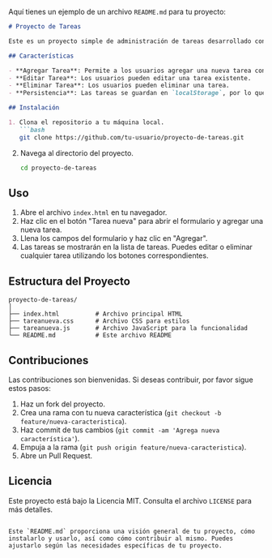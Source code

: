 Aquí tienes un ejemplo de un archivo `README.md` para tu proyecto:

```markdown
# Proyecto de Tareas

Este es un proyecto simple de administración de tareas desarrollado con HTML, CSS y JavaScript. Permite a los usuarios agregar, editar y eliminar tareas, con los datos almacenados en `localStorage` para persistencia.

## Características

- **Agregar Tarea**: Permite a los usuarios agregar una nueva tarea con un título, fecha y descripción.
- **Editar Tarea**: Los usuarios pueden editar una tarea existente.
- **Eliminar Tarea**: Los usuarios pueden eliminar una tarea.
- **Persistencia**: Las tareas se guardan en `localStorage`, por lo que se mantendrán incluso si la página se recarga.

## Instalación

1. Clona el repositorio a tu máquina local.
   ```bash
   git clone https://github.com/tu-usuario/proyecto-de-tareas.git
   ```
2. Navega al directorio del proyecto.
   ```bash
   cd proyecto-de-tareas
   ```

## Uso

1. Abre el archivo `index.html` en tu navegador.
2. Haz clic en el botón "Tarea nueva" para abrir el formulario y agregar una nueva tarea.
3. Llena los campos del formulario y haz clic en "Agregar".
4. Las tareas se mostrarán en la lista de tareas. Puedes editar o eliminar cualquier tarea utilizando los botones correspondientes.

## Estructura del Proyecto

```
proyecto-de-tareas/
│
├── index.html          # Archivo principal HTML
├── tareanueva.css      # Archivo CSS para estilos
├── tareanueva.js       # Archivo JavaScript para la funcionalidad
└── README.md           # Este archivo README
```

## Contribuciones

Las contribuciones son bienvenidas. Si deseas contribuir, por favor sigue estos pasos:

1. Haz un fork del proyecto.
2. Crea una rama con tu nueva característica (`git checkout -b feature/nueva-caracteristica`).
3. Haz commit de tus cambios (`git commit -am 'Agrega nueva característica'`).
4. Empuja a la rama (`git push origin feature/nueva-caracteristica`).
5. Abre un Pull Request.

## Licencia

Este proyecto está bajo la Licencia MIT. Consulta el archivo `LICENSE` para más detalles.

```

Este `README.md` proporciona una visión general de tu proyecto, cómo instalarlo y usarlo, así como cómo contribuir al mismo. Puedes ajustarlo según las necesidades específicas de tu proyecto.
